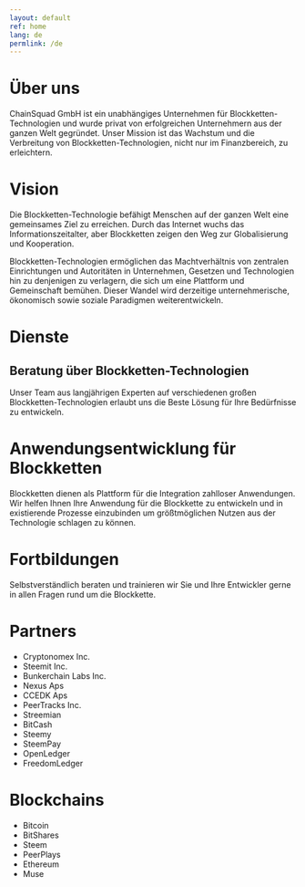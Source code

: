```yaml
---
layout: default
ref: home
lang: de
permlink: /de
---
```


# Über uns

ChainSquad GmbH ist ein unabhängiges Unternehmen für
Blockketten-Technologien und wurde privat von erfolgreichen Unternehmern
aus der ganzen Welt gegründet. Unser Mission ist das Wachstum und die
Verbreitung von Blockketten-Technologien, nicht nur im Finanzbereich, zu
erleichtern.

# Vision

Die Blockketten-Technologie befähigt Menschen auf der ganzen Welt eine
gemeinsames Ziel zu erreichen. Durch das Internet wuchs das
Informationszeitalter, aber Blockketten zeigen den Weg zur
Globalisierung und Kooperation.

Blockketten-Technologien ermöglichen das Machtverhältnis von zentralen
Einrichtungen und Autoritäten in Unternehmen, Gesetzen und Technologien
hin zu denjenigen zu verlagern, die sich um eine Plattform und
Gemeinschaft bemühen. Dieser Wandel wird derzeitige unternehmerische,
ökonomisch sowie soziale Paradigmen weiterentwickeln.

# Dienste

## Beratung über Blockketten-Technologien

Unser Team aus langjährigen Experten auf verschiedenen großen
Blockketten-Technologien erlaubt uns die Beste Lösung für Ihre
Bedürfnisse zu entwickeln.

# Anwendungsentwicklung für Blockketten

Blockketten dienen als Plattform für die Integration zahlloser
Anwendungen. Wir helfen Ihnen Ihre Anwendung für die Blockkette zu
entwickeln und in existierende Prozesse einzubinden um größtmöglichen
Nutzen aus der Technologie schlagen zu können.

# Fortbildungen

Selbstverständlich beraten und trainieren wir Sie und Ihre Entwickler
gerne in allen Fragen rund um die Blockkette.

# Partners

* Cryptonomex Inc.
* Steemit Inc.
* Bunkerchain Labs Inc.
* Nexus Aps
* CCEDK Aps
* PeerTracks Inc.
* Streemian
* BitCash
* Steemy
* SteemPay
* OpenLedger
* FreedomLedger

# Blockchains

* Bitcoin
* BitShares
* Steem
* PeerPlays
* Ethereum
* Muse

